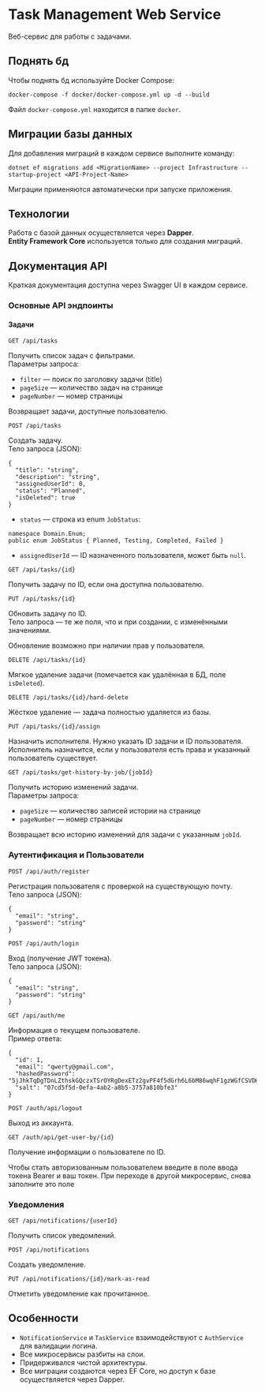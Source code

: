 # Task Management Web Service

Веб-сервис для работы с задачами.

## Поднять бд

Чтобы поднять бд используйте Docker Compose:

```
docker-compose -f docker/docker-compose.yml up -d --build
```

Файл `docker-compose.yml` находится в папке `docker`.

## Миграции базы данных

Для добавления миграций в каждом сервисе выполните команду:

```
dotnet ef migrations add <MigrationName> --project Infrastructure --startup-project <API-Project-Name>
```

Миграции применяются автоматически при запуске приложения.

## Технологии

Работа с базой данных осуществляется через **Dapper**.  
**Entity Framework Core** используется только для создания миграций.

## Документация API

Краткая документация доступна через Swagger UI в каждом сервисе.

### Основные API эндпоинты

#### Задачи

```
GET /api/tasks
```

Получить список задач с фильтрами.  
Параметры запроса:

- `filter` — поиск по заголовку задачи (title)  
- `pageSize` — количество задач на странице  
- `pageNumber` — номер страницы  

Возвращает задачи, доступные пользователю.

```
POST /api/tasks
```

Создать задачу.  
Тело запроса (JSON):

```
{
  "title": "string",
  "description": "string",
  "assignedUserId": 0,
  "status": "Planned",
  "isDeleted": true
}
```

- `status` — строка из enum `JobStatus`:

```
namespace Domain.Enum;
public enum JobStatus { Planned, Testing, Completed, Failed }
```

- `assignedUserId` — ID назначенного пользователя, может быть `null`.

```
GET /api/tasks/{id}
```

Получить задачу по ID, если она доступна пользователю.

```
PUT /api/tasks/{id}
```

Обновить задачу по ID.  
Тело запроса — те же поля, что и при создании, с изменёнными значениями.

Обновление возможно при наличии прав у пользователя.

```
DELETE /api/tasks/{id}
```

Мягкое удаление задачи (помечается как удалённая в БД, поле `isDeleted`).

```
DELETE /api/tasks/{id}/hard-delete
```

Жёсткое удаление — задача полностью удаляется из базы.

```
PUT /api/tasks/{id}/assign
```

Назначить исполнителя. Нужно указать ID задачи и ID пользователя.  
Исполнитель назначится, если у пользователя есть права и указанный пользователь существует.

```
GET /api/tasks/get-history-by-job/{jobId}
```

Получить историю изменений задачи.  
Параметры запроса:

- `pageSize` — количество записей истории на странице  
- `pageNumber` — номер страницы  

Возвращает всю историю изменений для задачи с указанным `jobId`.

### Аутентификация и Пользователи

```
POST /api/auth/register
```

Регистрация пользователя с проверкой на существующую почту.  
Тело запроса (JSON):

```
{
  "email": "string",
  "password": "string"
}
```

```
POST /api/auth/login
```

Вход (получение JWT токена).  
Тело запроса (JSON):

```
{
  "email": "string",
  "password": "string"
}
```

```
GET /api/auth/me
```

Информация о текущем пользователе.  
Пример ответа:

```
{
  "id": 1,
  "email": "qwerty@gmail.com",
  "hashedPassword": "5jJhkTqDgTDnLZthskGQczxTSrOYRgDexETz2gvPF4f5dGrh6L6bM86wqhF1gzWGfCSVDHNua+im/bgOTlQwGw==",
  "salt": "07cd5f5d-0efa-4ab2-a8b5-3757a810bfe3"
}
```

```
POST /auth/api/logout
```

Выход из аккаунта.

```
GET /auth/api/get-user-by/{id}
```

Получение информации о пользователе по ID.

Чтобы стать авторизованным пользователем введите в поле ввода токена Bearer и ваш токен. 
При переходе в другой микросервис, снова заполните это поле

### Уведомления

```
GET /api/notifications/{userId}
```

Получить список уведомлений.

```
POST /api/notifications
```

Создать уведомление.

```
PUT /api/notifications/{id}/mark-as-read
```

Отметить уведомление как прочитанное.

## Особенности

- `NotificationService` и `TaskService` взаимодействуют с `AuthService` для валидации логина.
- Все микросервисы разбиты на слои.
- Придерживался чистой архитектуры.
- Все миграции создаются через EF Core, но доступ к базе осуществляется через Dapper.
